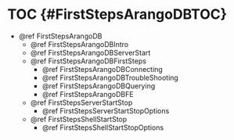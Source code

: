 TOC {#FirstStepsArangoDBTOC}
============================

- @ref FirstStepsArangoDB
  - @ref FirstStepsArangoDBIntro
  - @ref FirstStepsArangoDBServerStart
  - @ref FirstStepsArangoDBFirstSteps
    - @ref FirstStepsArangoDBConnecting
    - @ref FirstStepsArangoDBTroubleShooting
    - @ref FirstStepsArangoDBQuerying
    - @ref FirstStepsArangoDBFE
  - @ref FirstStepsServerStartStop
    - @ref FirstStepsServerStartStopOptions
  - @ref FirstStepsShellStartStop
    - @ref FirstStepsShellStartStopOptions
